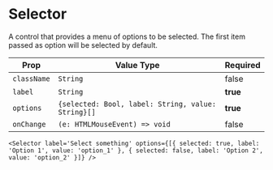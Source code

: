 # Selector
A control that provides a menu of options to be selected.
The first item passed as option will be selected by default.


| Prop |  Value Type | Required |
| --- | --- | --- |
| `className` | `String` | false | 
| `label` | `String` | **true** | 
| `options` | `{selected: Bool, label: String, value: String}[]` | **true** | 
| `onChange` | `(e: HTMLMouseEvent) => void` | false | 

```
<Selector label='Select something' options={[{ selected: true, label: 'Option 1', value: 'option_1' }, { selected: false, label: 'Option 2', value: 'option_2' }]} />
```
